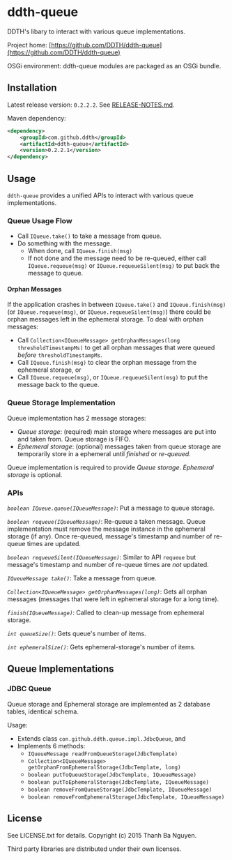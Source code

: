 ddth-queue
==========

DDTH's libary to interact with various queue implementations.

Project home:
[https://github.com/DDTH/ddth-queue](https://github.com/DDTH/ddth-queue)

OSGi environment: ddth-queue modules are packaged as an OSGi bundle.


## Installation ##

Latest release version: `0.2.2.2`. See [RELEASE-NOTES.md](RELEASE-NOTES.md).

Maven dependency:

```xml
<dependency>
	<groupId>com.github.ddth</groupId>
	<artifactId>ddth-queue</artifactId>
	<version>0.2.2.1</version>
</dependency>
```

## Usage ##

`ddth-queue` provides a unified APIs to interact with various queue implementations.

### Queue Usage Flow ###

- Call `IQueue.take()` to take a message from queue.
- Do something with the message.
  - When done, call `IQueue.finish(msg)`
  - If not done and the message need to be re-queued, either call `IQueue.requeue(msg)` or `IQueue.requeueSilent(msg)` to put back the message to queue.


#### Orphan Messages ####

If the application crashes in between `IQueue.take()` and `IQueue.finish(msg)` (or `IQueue.requeue(msg)`, or `IQueue.requeueSilent(msg)`)
there could be orphan messages left in the ephemeral storage. To deal with orphan messages:

- Call `Collection<IQueueMessage> getOrphanMessages(long thresholdTimestampMs)` to get all orphan messages that were queued _before_ `thresholdTimestampMs`.
- Call `IQueue.finish(msg)` to clear the orphan message from the ephemeral storage, or
- Call `IQueue.requeue(msg)`, or `IQueue.requeueSilent(msg)` to put the message back to the queue.


### Queue Storage Implementation ###

Queue implementation has 2 message storages:

- *Queue storage*: (required) main storage where messages are put into and taken from. Queue storage is FIFO.
- *Ephemeral storage*: (optional) messages taken from queue storage are temporarily store in a ephemeral until _finished_ or _re-queued_.

Queue implementation is required to provide *Queue storage*. *Ephemeral storage* is optional.


### APIs ###

*`boolean IQueue.queue(IQueueMessage)`*: Put a message to queue storage.

*`boolean requeue(IQueueMessage)`*: Re-queue a taken message. Queue implementation must remove the message instance in the ephemeral storage (if any). Once re-queued, message's timestamp and number of re-queue times are updated.

*`boolean requeueSilent(IQueueMessage)`*: Similar to API `requeue` but message's timestamp and number of re-queue times are _not_ updated.

*`IQueueMessage take()`*: Take a message from queue.

*`Collection<IQueueMessage> getOrphanMessages(long)`*: Gets all orphan messages (messages that were left in ephemeral storage for a long time).

*`finish(IQueueMessage)`*: Called to clean-up message from ephemeral storage.

*`int queueSize()`*: Gets queue's number of items.

*`int ephemeralSize()`*: Gets ephemeral-storage's number of items.


## Queue Implementations ##

### JDBC Queue ###

Queue storage and Ephemeral storage are implemented as 2 database tables, identical schema. 

Usage:

- Extends class `con.github.ddth.queue.impl.JdbcQueue`, and
- Implements 6 methods:
  - `IQueueMessage readFromQueueStorage(JdbcTemplate)`
  - `Collection<IQueueMessage> getOrphanFromEphemeralStorage(JdbcTemplate, long)`
  - `boolean putToQueueStorage(JdbcTemplate, IQueueMessage)`
  - `boolean putToEphemeralStorage(JdbcTemplate, IQueueMessage)`
  - `boolean removeFromQueueStorage(JdbcTemplate, IQueueMessage)`
  - `boolean removeFromEphemeralStorage(JdbcTemplate, IQueueMessage)`

  
## License ##

See LICENSE.txt for details. Copyright (c) 2015 Thanh Ba Nguyen.

Third party libraries are distributed under their own licenses.
